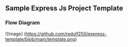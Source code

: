## Sample Express Js Project Template


### Flow Diagram
![Image] (https://github.com/redolf250/express-template/blob/main/template.png)
